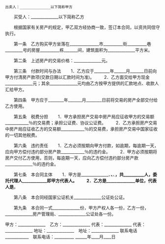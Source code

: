 
 


    出卖人：______________以下简称甲方
　　买受人：______________以下简称乙方


　　根据国家有关房产的规定，甲乙双方经协商一致，签订本合同，以资共同信守执行。


　　第一条　乙方购买甲方坐落在_______________市__________街__________巷_________号的房屋__________栋_______间，建筑面积为______________平方米。


　　第二条　上述房产的交易价格：______________元。


　　第三条　付款时间与办法
　　1．乙方应于________年______月_______日前向甲方付清房产款项(交款日期以汇款时间为准)。
　　2．乙方面交给甲方现金______________元；其余______________元均由乙方按甲方提供的汇款地点、收款人汇给甲方。


　　第四条　甲方应于________年_______月________日前将交易的房产全部交付给乙方使用。


　　第五条　税费分担
　　1．甲方承担房产交易中房产局应征收甲方的交易额____________％的交易费；承担公证费、协议公证费。
　　2．乙方承担房产交易中房产局应征收乙方的交易额____________％的交易费，承担房产交易中国家征收的一切其他税费。


　　第六条　违约责任
　　1．乙方必须按期向甲方付款，如逾期，每逾期一天，应向甲方偿付违约部分房产款____________％的违约金。
　　2．甲方必须按期将房产交付乙方使用，否则，每逾期一天，应向乙方偿付违约部分房产款______________％的违约金。


　　第七条　本合同主体
　　1．甲方是______________、______________、______________、______________，共__________人，委托代理人____________即甲方代表人。
　　2．乙方是______________单位，代表人是______________。


　　第八条　本合同经国家公证机关______________公证处公证。


　　第九条　本合同一式______________份，甲方产权人各一份，乙方一份，______________房产管理局、______________公证处各一份。


 


甲方：______________　乙方：______________
代表：______________  代表：______________
地址：______________　地址：______________
联系电话____________　联系电话：__________
______年____月____日                      
 


 

 
 
 
 
 
  


  
 

  


  


  
 
 
 
 

